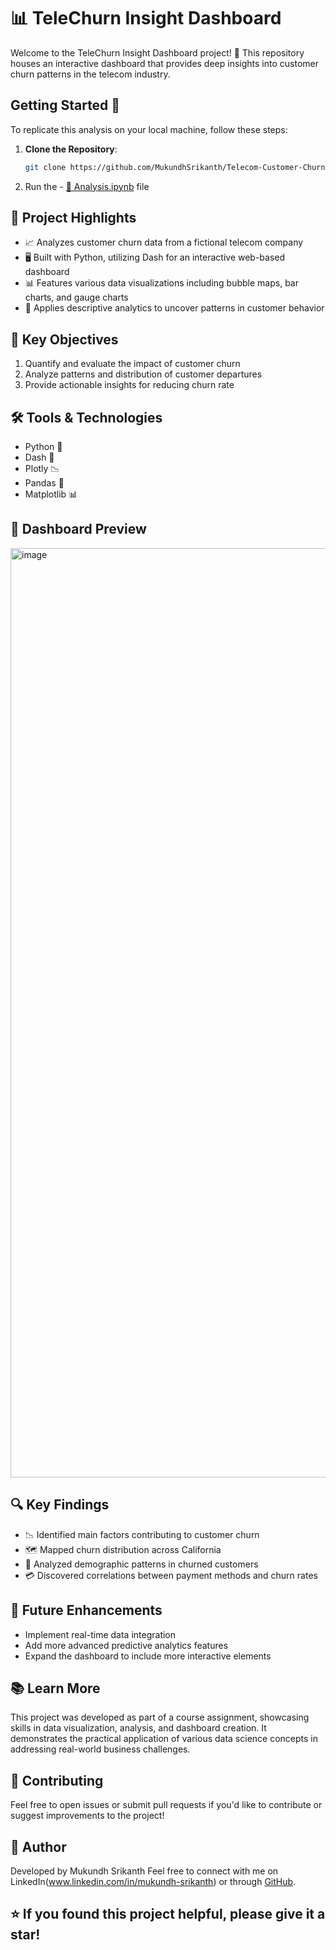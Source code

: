# 📊 TeleChurn Insight Dashboard

Welcome to the TeleChurn Insight Dashboard project! 🚀 This repository houses an interactive dashboard that provides deep insights into customer churn patterns in the telecom industry.

## **Getting Started** 🚀

To replicate this analysis on your local machine, follow these steps:
1. **Clone the Repository**:
   ```bash
   git clone https://github.com/MukundhSrikanth/Telecom-Customer-Churn-Dashboard.git
2. Run the - [📓 Analysis.ipynb](#) file

## 🌟 Project Highlights

- 📈 Analyzes customer churn data from a fictional telecom company
- 🖥️ Built with Python, utilizing Dash for an interactive web-based dashboard
- 📊 Features various data visualizations including bubble maps, bar charts, and gauge charts
- 🧠 Applies descriptive analytics to uncover patterns in customer behavior

## 🎯 Key Objectives

1. Quantify and evaluate the impact of customer churn
2. Analyze patterns and distribution of customer departures
3. Provide actionable insights for reducing churn rate

## 🛠️ Tools & Technologies

- Python 🐍
- Dash 🎨
- Plotly 📉
- Pandas 🐼
- Matplotlib 📊

## 📸 Dashboard Preview

<img width="1487" alt="image" src="https://github.com/user-attachments/assets/28896e9e-df81-4f2e-84df-d7ea3ce4cf08">

## 🔍 Key Findings

- 📉 Identified main factors contributing to customer churn
- 🗺️ Mapped churn distribution across California
- 👥 Analyzed demographic patterns in churned customers
- 💳 Discovered correlations between payment methods and churn rates

## 🚀 Future Enhancements

- Implement real-time data integration
- Add more advanced predictive analytics features
- Expand the dashboard to include more interactive elements

## 📚 Learn More

This project was developed as part of a course assignment, showcasing skills in data visualization, analysis, and dashboard creation. It demonstrates the practical application of various data science concepts in addressing real-world business challenges.

## 🤝 Contributing
Feel free to open issues or submit pull requests if you'd like to contribute or suggest improvements to the project!

## 👤 Author
Developed by Mukundh Srikanth
Feel free to connect with me on LinkedIn(www.linkedin.com/in/mukundh-srikanth) or through [GitHub](https://github.com/MukundhSrikanth).

## ⭐️ If you found this project helpful, please give it a star!
